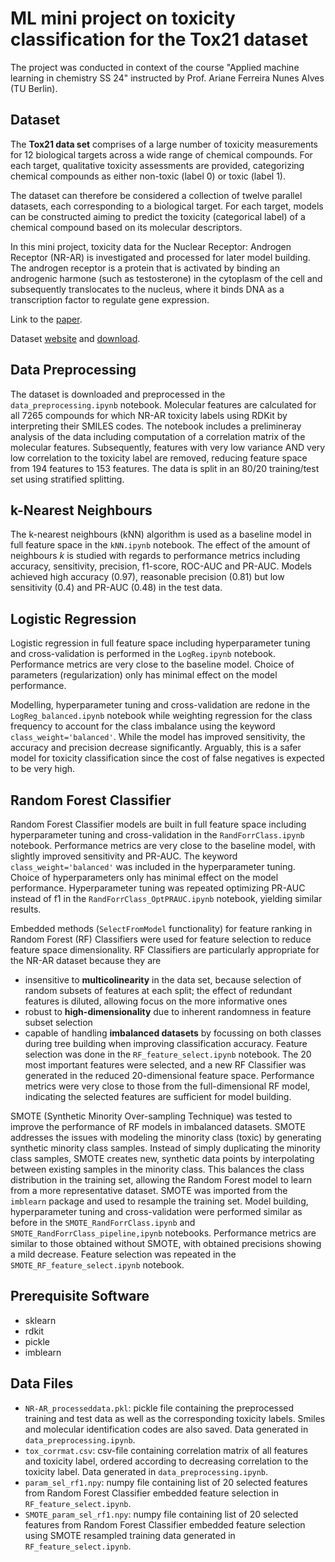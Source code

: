 # ML mini project on toxicity classification for the Tox21 dataset

The project was conducted in context of the course "Applied machine learning in chemistry SS 24" instructed by Prof. Ariane Ferreira Nunes Alves (TU Berlin).

## Dataset

The **Tox21 data set** comprises of a large number of toxicity measurements for 12 biological targets across a wide range of chemical compounds. For each target, qualitative toxicity assessments are provided, categorizing chemical compounds as either non-toxic (label 0) or toxic (label 1).

The dataset can therefore be considered a collection of twelve parallel datasets, each corresponding to a biological target. For each target, models can be constructed aiming to predict the toxicity (categorical label) of a chemical compound based on its molecular descriptors.

In this mini project, toxicity data for the Nuclear Receptor: Androgen Receptor (NR-AR) is investigated and processed for later model building. The androgen receptor is a protein that is activated by binding an androgenic harmone (such as testosterone) in the cytoplasm of the cell and subsequently translocates to the nucleus, where it binds DNA as a transcription factor to regulate gene expression. 

Link to the [paper](https://pubs.rsc.org/en/content/articlehtml/2018/sc/c7sc02664a).

Dataset [website](https://moleculenet.org/datasets-1) and [download](https://deepchemdata.s3-us-west-1.amazonaws.com/datasets/tox21.csv.gz).


## Data Preprocessing

The dataset is downloaded and preprocessed in the `data_preprocessing.ipynb` notebook. Molecular features are calculated for all 7265 compounds for which NR-AR toxicity labels using RDKit by interpreting their SMILES codes. The notebook includes a prelimineray analysis of the data including computation of a correlation matrix of the molecular features. Subsequently, features with very low variance AND very low correlation to the toxicity label are removed, reducing feature space from 194 features to 153 features. The data is split in an 80/20 training/test set using stratified splitting.

## k-Nearest Neighbours

The k-nearest neighbours (kNN) algorithm is used as a baseline model in full feature space in the `kNN.ipynb` notebook. The effect of the amount of neighbours $k$ is studied with regards to performance metrics including accuracy, sensitivity, precision, f1-score, ROC-AUC and PR-AUC. Models achieved high accuracy (0.97), reasonable precision (0.81) but low sensitivity (0.4) and PR-AUC (0.48) in the test data.

## Logistic Regression

Logistic regression in full feature space including hyperparameter tuning and cross-validation is performed in the `LogReg.ipynb` notebook. Performance metrics are very close to the baseline model. Choice of parameters (regularization) only has minimal effect on the model performance.

Modelling, hyperparameter tuning and cross-validation are redone in the `LogReg_balanced.ipynb` notebook while weighting regression for the class frequency to account for the class imbalance using the keyword `class_weight='balanced'`. While the model has improved sensitivity, the accuracy and precision decrease significantly. Arguably, this is a safer model for toxicity classification since the cost of false negatives is expected to be very high.

## Random Forest Classifier

Random Forest Classifier models are built in full feature space including hyperparameter tuning and cross-validation in the `RandForrClass.ipynb` notebook. Performance metrics are very close to the baseline model, with slightly improved sensitivity and PR-AUC. The keyword `class_weight='balanced'` was included in the hyperparameter tuning. Choice of hyperparameters only has minimal effect on the model performance. Hyperparameter tuning was repeated optimizing PR-AUC instead of f1 in the `RandForrClass_OptPRAUC.ipynb` notebook, yielding similar results.

Embedded methods (`SelectFromModel` functionality) for feature ranking in Random Forest (RF) Classifiers were used for feature selection to reduce feature space dimensionality. 
RF Classifiers are particularly appropriate for the NR-AR dataset because they are
- insensitive to **multicolinearity** in the data set, because selection of random subsets of features at each split; the effect of redundant features is diluted, allowing focus on the more informative ones
- robust to **high-dimensionality** due to inherent randomness in feature subset selection
- capable of handling **imbalanced datasets** by focussing on both classes during tree building when improving classification accuracy.
Feature selection was done in the `RF_feature_select.ipynb` notebook. The 20 most important features were selected, and a new RF Classifier was generated in the reduced 20-dimensional feature space. Performance metrics were very close to those from the full-dimensional RF model, indicating the selected features are sufficient for model building.

SMOTE (Synthetic Minority Over-sampling Technique) was tested to improve the performance of RF models 
in imbalanced datasets. SMOTE addresses the issues with modeling the minority class (toxic) by generating synthetic minority class samples. Instead of simply duplicating the minority class samples, SMOTE creates new, synthetic data points by interpolating between existing samples in the minority class. This balances the class distribution in the training set, allowing the Random Forest model to learn from a more representative dataset. SMOTE was imported from the `imblearn` package and used to resample the training set. Model building, hyperparameter tuning and cross-validation were performed similar as before in the `SMOTE_RandForrClass.ipynb` and `SMOTE_RandForrClass_pipeline,ipynb` notebooks. Performance metrics are similar to those obtained without SMOTE, with obtained precisions showing a mild decrease. Feature selection was repeated in the `SMOTE_RF_feature_select.ipynb` notebook.

## Prerequisite Software 

 - sklearn
 - rdkit
 - pickle
 - imblearn
 

## Data Files

- `NR-AR_processeddata.pkl`: pickle file containing the preprocessed training and test data as well as the corresponding toxicity labels. Smiles and molecular identification codes are also saved. Data generated in `data_preprocessing.ipynb`.
-  `tox_corrmat.csv`: csv-file containing correlation matrix of all features and toxicity label, ordered according to decreasing correlation to the toxicity label. Data generated in `data_preprocessing.ipynb`.
- `param_sel_rf1.npy`: numpy file containing list of 20 selected features from Random Forest Classifier embedded feature selection in `RF_feature_select.ipynb`.
- `SMOTE_param_sel_rf1.npy`: numpy file containing list of 20 selected features from Random Forest Classifier embedded feature selection using SMOTE resampled training data generated in `RF_feature_select.ipynb`.



